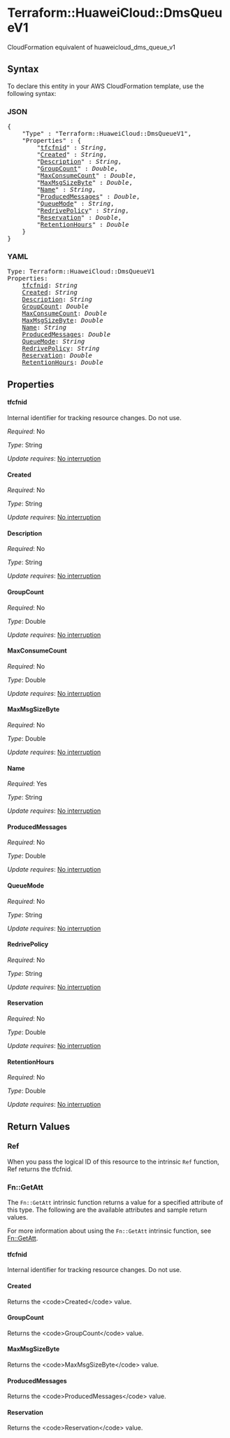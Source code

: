 # Terraform::HuaweiCloud::DmsQueueV1

CloudFormation equivalent of huaweicloud_dms_queue_v1

## Syntax

To declare this entity in your AWS CloudFormation template, use the following syntax:

### JSON

<pre>
{
    "Type" : "Terraform::HuaweiCloud::DmsQueueV1",
    "Properties" : {
        "<a href="#tfcfnid" title="tfcfnid">tfcfnid</a>" : <i>String</i>,
        "<a href="#created" title="Created">Created</a>" : <i>String</i>,
        "<a href="#description" title="Description">Description</a>" : <i>String</i>,
        "<a href="#groupcount" title="GroupCount">GroupCount</a>" : <i>Double</i>,
        "<a href="#maxconsumecount" title="MaxConsumeCount">MaxConsumeCount</a>" : <i>Double</i>,
        "<a href="#maxmsgsizebyte" title="MaxMsgSizeByte">MaxMsgSizeByte</a>" : <i>Double</i>,
        "<a href="#name" title="Name">Name</a>" : <i>String</i>,
        "<a href="#producedmessages" title="ProducedMessages">ProducedMessages</a>" : <i>Double</i>,
        "<a href="#queuemode" title="QueueMode">QueueMode</a>" : <i>String</i>,
        "<a href="#redrivepolicy" title="RedrivePolicy">RedrivePolicy</a>" : <i>String</i>,
        "<a href="#reservation" title="Reservation">Reservation</a>" : <i>Double</i>,
        "<a href="#retentionhours" title="RetentionHours">RetentionHours</a>" : <i>Double</i>
    }
}
</pre>

### YAML

<pre>
Type: Terraform::HuaweiCloud::DmsQueueV1
Properties:
    <a href="#tfcfnid" title="tfcfnid">tfcfnid</a>: <i>String</i>
    <a href="#created" title="Created">Created</a>: <i>String</i>
    <a href="#description" title="Description">Description</a>: <i>String</i>
    <a href="#groupcount" title="GroupCount">GroupCount</a>: <i>Double</i>
    <a href="#maxconsumecount" title="MaxConsumeCount">MaxConsumeCount</a>: <i>Double</i>
    <a href="#maxmsgsizebyte" title="MaxMsgSizeByte">MaxMsgSizeByte</a>: <i>Double</i>
    <a href="#name" title="Name">Name</a>: <i>String</i>
    <a href="#producedmessages" title="ProducedMessages">ProducedMessages</a>: <i>Double</i>
    <a href="#queuemode" title="QueueMode">QueueMode</a>: <i>String</i>
    <a href="#redrivepolicy" title="RedrivePolicy">RedrivePolicy</a>: <i>String</i>
    <a href="#reservation" title="Reservation">Reservation</a>: <i>Double</i>
    <a href="#retentionhours" title="RetentionHours">RetentionHours</a>: <i>Double</i>
</pre>

## Properties

#### tfcfnid

Internal identifier for tracking resource changes. Do not use.

_Required_: No

_Type_: String

_Update requires_: [No interruption](https://docs.aws.amazon.com/AWSCloudFormation/latest/UserGuide/using-cfn-updating-stacks-update-behaviors.html#update-no-interrupt)

#### Created

_Required_: No

_Type_: String

_Update requires_: [No interruption](https://docs.aws.amazon.com/AWSCloudFormation/latest/UserGuide/using-cfn-updating-stacks-update-behaviors.html#update-no-interrupt)

#### Description

_Required_: No

_Type_: String

_Update requires_: [No interruption](https://docs.aws.amazon.com/AWSCloudFormation/latest/UserGuide/using-cfn-updating-stacks-update-behaviors.html#update-no-interrupt)

#### GroupCount

_Required_: No

_Type_: Double

_Update requires_: [No interruption](https://docs.aws.amazon.com/AWSCloudFormation/latest/UserGuide/using-cfn-updating-stacks-update-behaviors.html#update-no-interrupt)

#### MaxConsumeCount

_Required_: No

_Type_: Double

_Update requires_: [No interruption](https://docs.aws.amazon.com/AWSCloudFormation/latest/UserGuide/using-cfn-updating-stacks-update-behaviors.html#update-no-interrupt)

#### MaxMsgSizeByte

_Required_: No

_Type_: Double

_Update requires_: [No interruption](https://docs.aws.amazon.com/AWSCloudFormation/latest/UserGuide/using-cfn-updating-stacks-update-behaviors.html#update-no-interrupt)

#### Name

_Required_: Yes

_Type_: String

_Update requires_: [No interruption](https://docs.aws.amazon.com/AWSCloudFormation/latest/UserGuide/using-cfn-updating-stacks-update-behaviors.html#update-no-interrupt)

#### ProducedMessages

_Required_: No

_Type_: Double

_Update requires_: [No interruption](https://docs.aws.amazon.com/AWSCloudFormation/latest/UserGuide/using-cfn-updating-stacks-update-behaviors.html#update-no-interrupt)

#### QueueMode

_Required_: No

_Type_: String

_Update requires_: [No interruption](https://docs.aws.amazon.com/AWSCloudFormation/latest/UserGuide/using-cfn-updating-stacks-update-behaviors.html#update-no-interrupt)

#### RedrivePolicy

_Required_: No

_Type_: String

_Update requires_: [No interruption](https://docs.aws.amazon.com/AWSCloudFormation/latest/UserGuide/using-cfn-updating-stacks-update-behaviors.html#update-no-interrupt)

#### Reservation

_Required_: No

_Type_: Double

_Update requires_: [No interruption](https://docs.aws.amazon.com/AWSCloudFormation/latest/UserGuide/using-cfn-updating-stacks-update-behaviors.html#update-no-interrupt)

#### RetentionHours

_Required_: No

_Type_: Double

_Update requires_: [No interruption](https://docs.aws.amazon.com/AWSCloudFormation/latest/UserGuide/using-cfn-updating-stacks-update-behaviors.html#update-no-interrupt)

## Return Values

### Ref

When you pass the logical ID of this resource to the intrinsic `Ref` function, Ref returns the tfcfnid.

### Fn::GetAtt

The `Fn::GetAtt` intrinsic function returns a value for a specified attribute of this type. The following are the available attributes and sample return values.

For more information about using the `Fn::GetAtt` intrinsic function, see [Fn::GetAtt](https://docs.aws.amazon.com/AWSCloudFormation/latest/UserGuide/intrinsic-function-reference-getatt.html).

#### tfcfnid

Internal identifier for tracking resource changes. Do not use.

#### Created

Returns the &lt;code&gt;Created&lt;/code&gt; value.

#### GroupCount

Returns the &lt;code&gt;GroupCount&lt;/code&gt; value.

#### MaxMsgSizeByte

Returns the &lt;code&gt;MaxMsgSizeByte&lt;/code&gt; value.

#### ProducedMessages

Returns the &lt;code&gt;ProducedMessages&lt;/code&gt; value.

#### Reservation

Returns the &lt;code&gt;Reservation&lt;/code&gt; value.

